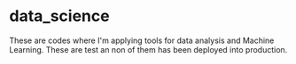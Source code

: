 # data_science
These are codes where I'm applying tools for data analysis and Machine Learning. These are test an non of them has been deployed into production.
